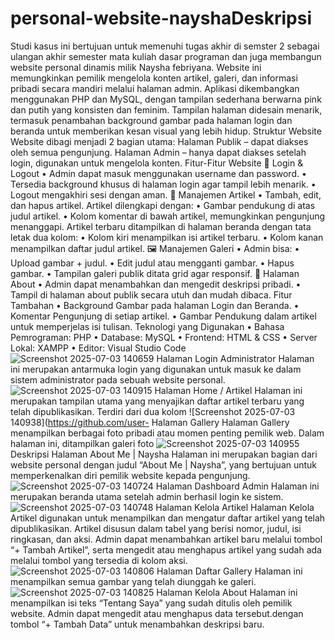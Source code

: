 # personal-website-nayshaDeskripsi
Studi kasus ini bertujuan untuk memenuhi tugas akhir di semster 2 sebagai ulangan akhir semester mata kuliah dasar programan dan juga membangun website personal dinamis milik Naysha febriyana. Website ini memungkinkan pemilik mengelola konten artikel, galeri, dan informasi pribadi secara mandiri melalui halaman admin. Aplikasi dikembangkan menggunakan PHP dan MySQL, dengan tampilan sederhana berwarna pink dan putih yang konsisten dan feminim.
Tampilan halaman didesain menarik, termasuk penambahan background gambar pada halaman login dan beranda untuk memberikan kesan visual yang lebih hidup.
Struktur Website
Website dibagi menjadi 2 bagian utama:
Halaman Publik – dapat diakses oleh semua pengunjung.
Halaman Admin – hanya dapat diakses setelah login, digunakan untuk mengelola konten.
Fitur-Fitur Website
🔐 Login & Logout
• Admin dapat masuk menggunakan username dan password.
• Tersedia background khusus di halaman login agar tampil lebih menarik.
• Logout mengakhiri sesi dengan aman.
📰 Manajemen Artikel
• Tambah, edit, dan hapus artikel.
Artikel dilengkapi dengan:
• Gambar pendukung di atas judul artikel.
• Kolom komentar di bawah artikel, memungkinkan pengunjung menanggapi.
Artikel terbaru ditampilkan di halaman beranda dengan tata letak dua kolom:
• Kolom kiri menampilkan isi artikel terbaru.
• Kolom kanan menampilkan daftar judul artikel.
🖼️ Manajemen Galeri
• Admin bisa:
• Upload gambar + judul.
• Edit judul atau mengganti gambar.
• Hapus gambar.
• Tampilan galeri publik ditata grid agar responsif.
👤 Halaman About
• Admin dapat menambahkan dan mengedit deskripsi pribadi.
• Tampil di halaman about publik secara utuh dan mudah dibaca.
Fitur Tambahan
• Background Gambar pada halaman Login dan Beranda.
• Komentar Pengunjung di setiap artikel.
• Gambar Pendukung dalam artikel untuk memperjelas isi tulisan.
Teknologi yang Digunakan
• Bahasa Pemrograman: PHP
• Database: MySQL
• Frontend: HTML & CSS
• Server Lokal: XAMPP
• Editor: Visual Studio Code
![Screenshot 2025-07-03 140659](https://github.com/user-attachments/assets/eadd8268-998c-48fe-95d4-b75352ba69b3)
Halaman Login Administrator
Halaman ini merupakan antarmuka login yang digunakan untuk masuk ke dalam sistem administrator pada sebuah website personal.
![Screenshot 2025-07-03 140915](https://github.com/user-attachments/assets/81361e91-04ec-4910-b7b4-8a46fc400a7c)
Halaman Home / Artikel
Halaman ini merupakan tampilan utama yang menyajikan daftar artikel terbaru yang telah dipublikasikan.
Terdiri dari dua kolom
![Screenshot 2025-07-03 140938](https://github.com/user-
Halaman Gallery
Halaman Gallery menampilkan berbagai foto pribadi atau momen penting pemilik web. Dalam halaman ini, ditampilkan galeri foto 
![Screenshot 2025-07-03 140955](https://github.com/user-attachments/assets/ed6866c7-8f08-4f6f-9555-48bce892f863)
Deskripsi Halaman About Me | Naysha
Halaman ini merupakan bagian dari website personal dengan judul “About Me | Naysha”, yang bertujuan untuk memperkenalkan diri pemilik website kepada pengunjung.
![Screenshot 2025-07-03 140724](https://github.com/user-attachments/assets/b9482305-dddb-4da6-b45e-bb8588883663)
Halaman Dashboard Admin
Halaman ini merupakan beranda utama setelah admin berhasil login ke sistem. 
![Screenshot 2025-07-03 140748](https://github.com/user-attachments/assets/36fe760f-2aa3-4322-a627-cfa6b3c3252d)
Halaman Kelola Artikel
Halaman Kelola Artikel digunakan untuk menampilkan dan mengatur daftar artikel yang telah dipublikasikan. Artikel disusun dalam tabel yang berisi nomor, judul, isi ringkasan, dan aksi. Admin dapat menambahkan artikel baru melalui tombol “+ Tambah Artikel”, serta mengedit atau menghapus artikel yang sudah ada melalui tombol yang tersedia di kolom aksi.
![Screenshot 2025-07-03 140806](https://github.com/user-attachments/assets/3695ab81-4a0b-4b00-ba24-21ca5fa3f764)
Halaman Daftar Gallery
Halaman ini menampilkan semua gambar yang telah diunggah ke galeri.
![Screenshot 2025-07-03 140825](https://github.com/user-attachments/assets/3c2e91b2-0d8a-43ea-a310-c90909608f0b)
Halaman Kelola About
Halaman ini menampilkan isi teks “Tentang Saya” yang sudah ditulis oleh pemilik website. Admin dapat mengedit atau menghapus data tersebut.dengan tombol “+ Tambah Data” untuk menambahkan deskripsi baru.



